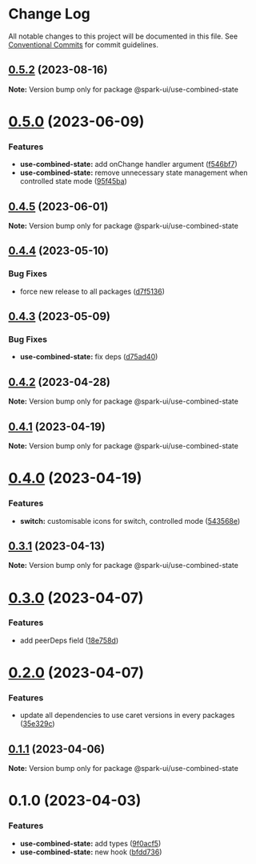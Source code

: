 # Change Log

All notable changes to this project will be documented in this file.
See [Conventional Commits](https://conventionalcommits.org) for commit guidelines.

## [0.5.2](https://github.com/adevinta/spark/compare/@spark-ui/use-combined-state@0.5.1...@spark-ui/use-combined-state@0.5.2) (2023-08-16)

**Note:** Version bump only for package @spark-ui/use-combined-state

# [0.5.0](https://github.com/adevinta/spark/compare/@spark-ui/use-combined-state@0.4.5...@spark-ui/use-combined-state@0.5.0) (2023-06-09)

### Features

- **use-combined-state:** add onChange handler argument ([f546bf7](https://github.com/adevinta/spark/commit/f546bf7625664accb37f1f43e98202d1d39fca15))
- **use-combined-state:** remove unnecessary state management when controlled state mode ([95f45ba](https://github.com/adevinta/spark/commit/95f45ba467cebaef2c8d6ad42081aed0720e3fe7))

## [0.4.5](https://github.com/adevinta/spark/compare/@spark-ui/use-combined-state@0.4.4...@spark-ui/use-combined-state@0.4.5) (2023-06-01)

**Note:** Version bump only for package @spark-ui/use-combined-state

## [0.4.4](https://github.com/adevinta/spark/compare/@spark-ui/use-combined-state@0.4.3...@spark-ui/use-combined-state@0.4.4) (2023-05-10)

### Bug Fixes

- force new release to all packages ([d7f5136](https://github.com/adevinta/spark/commit/d7f513698cf48dd9c102fafaeb336096818c6b2b))

## [0.4.3](https://github.com/adevinta/spark/compare/@spark-ui/use-combined-state@0.4.2...@spark-ui/use-combined-state@0.4.3) (2023-05-09)

### Bug Fixes

- **use-combined-state:** fix deps ([d75ad40](https://github.com/adevinta/spark/commit/d75ad40e6f5af205678abe4405d36290e434831d))

## [0.4.2](https://github.com/adevinta/spark/compare/@spark-ui/use-combined-state@0.4.1...@spark-ui/use-combined-state@0.4.2) (2023-04-28)

**Note:** Version bump only for package @spark-ui/use-combined-state

## [0.4.1](https://github.com/adevinta/spark/compare/@spark-ui/use-combined-state@0.4.0...@spark-ui/use-combined-state@0.4.1) (2023-04-19)

**Note:** Version bump only for package @spark-ui/use-combined-state

# [0.4.0](https://github.com/adevinta/spark/compare/@spark-ui/use-combined-state@0.3.1...@spark-ui/use-combined-state@0.4.0) (2023-04-19)

### Features

- **switch:** customisable icons for switch, controlled mode ([543568e](https://github.com/adevinta/spark/commit/543568e5c5eedc9a6e2ea6a0ef669c73f4b1ce12))

## [0.3.1](https://github.com/adevinta/spark/compare/@spark-ui/use-combined-state@0.3.0...@spark-ui/use-combined-state@0.3.1) (2023-04-13)

**Note:** Version bump only for package @spark-ui/use-combined-state

# [0.3.0](https://github.com/adevinta/spark/compare/@spark-ui/use-combined-state@0.2.0...@spark-ui/use-combined-state@0.3.0) (2023-04-07)

### Features

- add peerDeps field ([18e758d](https://github.com/adevinta/spark/commit/18e758d4796389711040fed1c9b738270c505abf))

# [0.2.0](https://github.com/adevinta/spark/compare/@spark-ui/use-combined-state@0.1.1...@spark-ui/use-combined-state@0.2.0) (2023-04-07)

### Features

- update all dependencies to use caret versions in every packages ([35e329c](https://github.com/adevinta/spark/commit/35e329c39bdc661f477d22e770d82e72d7f93a75))

## [0.1.1](https://github.com/adevinta/spark/compare/@spark-ui/use-combined-state@0.1.0...@spark-ui/use-combined-state@0.1.1) (2023-04-06)

**Note:** Version bump only for package @spark-ui/use-combined-state

# 0.1.0 (2023-04-03)

### Features

- **use-combined-state:** add types ([9f0acf5](https://github.com/adevinta/spark/commit/9f0acf58606537e930787b7884dea5c26452b3e9))
- **use-combined-state:** new hook ([bfdd736](https://github.com/adevinta/spark/commit/bfdd736ab7fb38d042180e3043dfc9af7e9f8b28))

